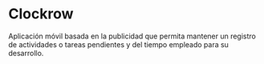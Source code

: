 # Clockrow
Aplicación móvil basada en la publicidad que permita mantener un registro de actividades o tareas pendientes y del tiempo empleado para su desarrollo.
